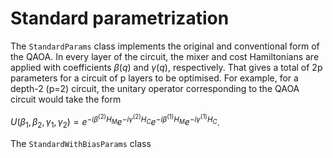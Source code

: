 # Standard parametrization

The `StandardParams` class implements the original and conventional form of the QAOA. In every layer of the circuit, the mixer and cost Hamiltonians are applied with coefficients $\beta(q)$ and $\gamma(q)$, respectively. That gives a total of 2p
 parameters for a circuit of p layers to be optimised. For example, for a depth-2 (p=2) circuit, the unitary operator corresponding to the QAOA circuit would take the form

$U(\beta_1,\beta_2,\gamma_1,\gamma_2) = e^{-i\beta^{(2)} H_{M}} e^{-i\gamma^{(2)} H_{C}} e^{-i\beta^{(1)} H_{M}} e^{-i\gamma^{(1)} H_{C}}$.



The `StandardWithBiasParams` class 